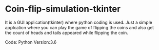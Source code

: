 # Coin-flip-simulation-tkinter
It is a GUI application(tkinter) where python coding is used. Just a simple applcation where you can play the game of flipping the coins and also get the count of heads and tails appeared while flipping the coin.

Code: Python
Version:3.6
